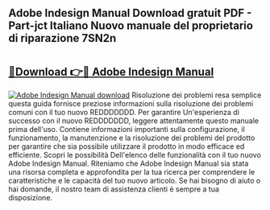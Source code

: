 ## Adobe Indesign Manual Download gratuit PDF - Part-jct Italiano Nuovo manuale del proprietario di riparazione 7SN2n

# <h2><a href="http://dfbry1.blite.top/?on=Adobe+Indesign+Manual">🔗Download 👉🔴 Adobe Indesign Manual</a></h2>

[![Adobe Indesign Manual download](https://i.imgur.com/lujVjoI.png)](http://dfbry1.blite.top/?on=Adobe+Indesign+Manual)
Risoluzione dei problemi resa semplice questa guida fornisce preziose informazioni sulla risoluzione dei problemi comuni con il tuo nuovo REDDDDDDD. Per garantire Un'esperienza di successo con il nuovo REDDDDDDD, leggere attentamente questo manuale prima dell'uso. Contiene informazioni importanti sulla configurazione, il funzionamento, la manutenzione e la risoluzione dei problemi del prodotto per garantire che sia possibile utilizzare il prodotto in modo efficace ed efficiente. Scopri le possibilità Dell'elenco delle funzionalità con il tuo nuovo Adobe Indesign Manual. Riteniamo che Adobe Indesign Manual sia stata una risorsa completa e approfondita per la tua ricerca per comprendere le caratteristiche e le capacità del tuo nuovo articolo. Se hai bisogno di aiuto o hai domande, il nostro team di assistenza clienti è sempre a tua disposizione.
